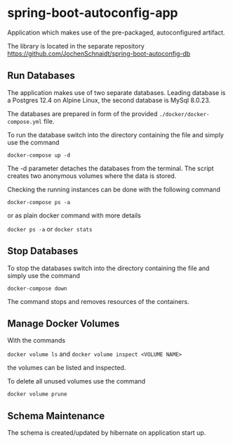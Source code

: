 # spring-boot-autoconfig-app
Application which makes use of the pre-packaged, autoconfigured artifact.

The library is located in the separate repository https://github.com/JochenSchnaidt/spring-boot-autoconfig-db


## Run Databases

The application makes use of two separate databases.
Leading database is a Postgres 12.4 on Alpine Linux, the second database is MySql 8.0.23.

The databases are prepared in form of the provided `./docker/docker-compose.yml` file.

To run the database switch into the directory containing the file and simply use the command

`docker-compose up -d`

The -d parameter detaches the databases from the terminal.
The script creates two anonymous volumes where the data is stored.

Checking the running instances can be  done with the following command

`docker-compose ps -a`

or as plain docker command with more details

`docker ps -a` or `docker stats`

## Stop Databases

To stop the databases switch into the directory containing the file and simply use the command

`docker-compose down`

The command stops and removes resources of the containers. 

## Manage Docker Volumes

With the commands

`docker volume ls` and `docker volume inspect <VOLUME NAME>`

the volumes can be listed and inspected.

To delete all unused volumes use the command

`docker volume prune`

##  Schema Maintenance

The schema is created/updated by hibernate on application start up. 
